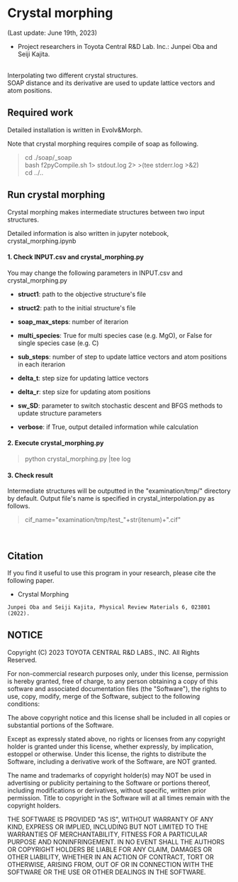 # Crystal morphing

(Last update: June 19th, 2023)  
- Project researchers in Toyota Central R&D Lab. Inc.: Junpei Oba and Seiji Kajita.
<br>
Interpolating two different crystal structures. <br> 
SOAP distance and its derivative are used to update lattice vectors and atom positions.


## Required work
Detailed installation is written in Evolv&Morph. <br>

Note that crystal morphing requires compile of soap as following.

> cd ./soap/_soap <br>
> bash f2pyCompile.sh 1> stdout.log 2> >(tee stderr.log >&2) <br>
> cd ../..

## Run crystal morphing

Crystal morphing makes intermediate structures between two input structures.

Detailed information is also written in jupyter notebook, crystal_morphing.ipynb

#### 1. Check INPUT.csv and crystal_morphing.py
You may change the following parameters in INPUT.csv and crystal_morphing.py 

- **struct1**: path to the objective structure's file

- **struct2**: path to the initial structure's file

- **soap_max_steps**: number of iterarion

- **multi_species**: True for multi species case (e.g. MgO), or False for single species case (e.g. C)

- **sub_steps**: number of step to update lattice vectors and atom positions in each iterarion

- **delta_t**: step size for updating lattice vectors

- **delta_r**: step size for updating atom positions

- **sw_SD**: parameter to switch stochastic descent and BFGS methods to update structure parameters

- **verbose**: if True, output detailed information while calculation

#### 2. Execute crystal_morphing.py
> python crystal_morphing.py |tee log

#### 3. Check result
Intermediate structures will be outputted in the "examination/tmp/" directory by default.
Output file's name is specified in crystal_interpolation.py as follows.
> cif_name="examination/tmp/test_"+str(itenum)+".cif"

<br>



## Citation

If you find it useful to use this program in your research, please cite the following paper.

- Crystal Morphing
```
Junpei Oba and Seiji Kajita, Physical Review Materials 6, 023801 (2022).
```

## NOTICE

Copyright (C) 2023 TOYOTA CENTRAL R&D LABS., INC. All Rights Reserved.

For non-commercial research purposes only, under this license, permission is hereby granted, free of charge, to any person obtaining a copy of this software and associated documentation files (the "Software"), the rights to use, copy, modify, merge of the Software, subject to the following conditions:

The above copyright notice and this license shall be included in all copies or substantial portions of the Software.

Except as expressly stated above, no rights or licenses from any copyright holder is granted under this license, whether expressly, by implication, estoppel or otherwise.
Under this license, the rights to distribute the Software, including a derivative work of the Software, are NOT granted.

The name and trademarks of copyright holder(s) may NOT be used in advertising or publicity pertaining to the Software or portions thereof, including modifications or derivatives, without specific, written prior permission. Title to copyright in the Software will at all times remain with the copyright holders.

THE SOFTWARE IS PROVIDED "AS IS", WITHOUT WARRANTY OF ANY KIND, EXPRESS OR IMPLIED, INCLUDING BUT NOT LIMITED TO THE WARRANTIES OF MERCHANTABILITY, FITNESS FOR A PARTICULAR PURPOSE AND NONINFRINGEMENT. IN NO EVENT SHALL THE AUTHORS OR COPYRIGHT HOLDERS BE LIABLE FOR ANY CLAIM, DAMAGES OR OTHER LIABILITY, WHETHER IN AN ACTION OF CONTRACT, TORT OR OTHERWISE, ARISING FROM, OUT OF OR IN CONNECTION WITH THE SOFTWARE OR THE USE OR OTHER DEALINGS IN THE SOFTWARE.



